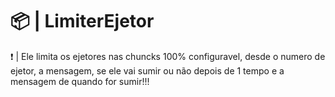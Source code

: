 # 📦 | LimiterEjetor 

❗ | Ele limita os ejetores nas chuncks 100% configuravel, desde o numero de ejetor, a mensagem, se ele vai sumir ou não depois de 1 tempo e a mensagem de quando for sumir!!!
